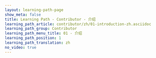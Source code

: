 ```yaml
---
layout: learning-path-page
show_meta: false
title: Learning Path - Contributor - 介绍
learning_path_article: contributor/zh/01-introduction-zh.asciidoc
learning_path_group: Contributor
learning_path_menu_title: 01 - 介绍
learning_path_position: 1
learning_path_translation: zh
no_video: true
---
```

<!--- This file autogenerated from https://github.com/InnerSourceCommons/InnerSourceLearningPath/blob/master/scripts/generate_learning_path_markdown.js -->
